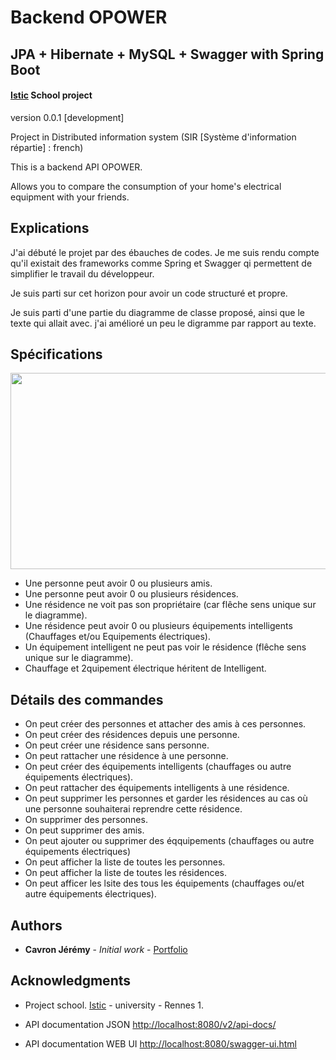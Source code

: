 # Backend OPOWER
## JPA + Hibernate + MySQL + Swagger with Spring Boot
#### [Istic](https://istic.univ-rennes1.fr/) School project

version 0.0.1 [development]

Project in Distributed information system (SIR [Système d'information répartie] : french)

This is a backend API OPOWER.

Allows you to compare the consumption of your home's electrical equipment with your friends.

## Explications

J'ai débuté le projet par des ébauches de codes. Je me suis rendu compte qu'il existait des frameworks comme 
Spring et Swagger qi permettent de simplifier le travail du développeur.

Je suis parti sur cet horizon pour avoir un code structuré et propre.

Je suis parti d'une partie du diagramme de classe proposé, ainsi que le texte qui allait avec.
j'ai amélioré un peu le digramme par rapport au texte.

## Spécifications

<img src="https://user-images.githubusercontent.com/8668325/36869431-1481a1c0-1d9c-11e8-9aac-412fea73206b.PNG" width="706" height="314">

- Une personne peut avoir 0 ou plusieurs amis.
- Une personne peut avoir 0 ou plusieurs résidences.
- Une résidence ne voit pas son propriétaire (car flêche sens unique sur le diagramme).
- Une résidence peut avoir 0 ou plusieurs équipements intelligents (Chauffages et/ou Equipements électriques).
- Un équipement intelligent ne peut pas voir le résidence (flêche sens unique sur le diagramme).
- Chauffage et 2quipement électrique héritent de Intelligent.

## Détails des commandes

- On peut créer des personnes et attacher des amis à ces personnes.
- On peut créer des résidences depuis une personne.
- On peut créer une résidence sans personne.
- On peut rattacher une résidence à une personne.
- On peut créer des équipements intelligents (chauffages ou autre équipements électriques).
- On peut rattacher des équipements intelligents à une résidence.
- On peut supprimer les personnes et garder les résidences au cas où une personne souhaiterai reprendre cette résidence.
- On supprimer des personnes.
- On peut supprimer des amis.
- On peut ajouter ou supprimer des éqquipements (chauffages ou autre équipements électriques)
- On peut afficher la liste de toutes les personnes.
- On peut afficher la liste de toutes les résidences.
- On peut afficer les lsite des tous les équipements (chauffages ou/et autre équipements électriques).

## Authors

* **Cavron Jérémy** - *Initial work* - [Portfolio](http://www.dbs.bzh/portfolio)


## Acknowledgments

* Project school. [Istic](https://istic.univ-rennes1.fr/) - university - Rennes 1.

* API documentation JSON [http://localhost:8080/v2/api-docs/](http://localhost:8080/v2/api-docs)
* API documentation WEB UI [http://localhost:8080/swagger-ui.html](http://localhost:8080/swagger-ui.html)